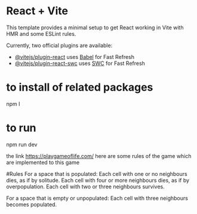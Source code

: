 # React + Vite

This template provides a minimal setup to get React working in Vite with HMR and some ESLint rules.

Currently, two official plugins are available:

- [@vitejs/plugin-react](https://github.com/vitejs/vite-plugin-react/blob/main/packages/plugin-react/README.md) uses [Babel](https://babeljs.io/) for Fast Refresh
- [@vitejs/plugin-react-swc](https://github.com/vitejs/vite-plugin-react-swc) uses [SWC](https://swc.rs/) for Fast Refresh



# to install of related packages
npm I

# to run 
npm run dev

the link https://playgameoflife.com/
here are some rules of the game which are implemented to this game

#Rules
For a space that is populated:
Each cell with one or no neighbours dies, as if by solitude.
Each cell with four or more neighbours dies, as if by overpopulation.
Each cell with two or three neighbours survives.

For a space that is empty or unpopulated:
Each cell with three neighbours becomes populated.


